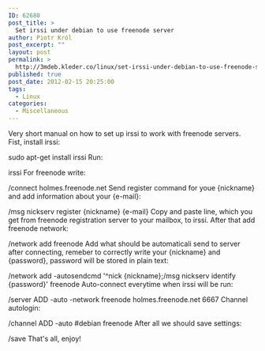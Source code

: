 ```yaml
---
ID: 62680
post_title: >
  Set irssi under debian to use freenode server
author: Piotr Król
post_excerpt: ""
layout: post
permalink: >
  http://3mdeb.kleder.co/linux/set-irssi-under-debian-to-use-freenode-server/
published: true
post_date: 2012-02-15 20:25:00
tags:
  - Linux
categories:
  - Miscellaneous
---
```

Very short manual on how to set up irssi to work with freenode servers.  
Fist, install irssi:  

sudo apt-get install irssi Run:  

irssi For freenode write:  

/connect holmes.freenode.net Send register command for youe {nickname} and add information about your {e-mail}:  

/msg nickserv register {nickname} {e-mail} Copy and paste line, which you get from freenode registration server to your mailbox, to irssi. After that add freenode network:  

/network add freenode Add what should be automaticali send to server after connecting, remeber to correctly write your {nickname} and {password}, password will be stored in plain text:  

/network add -autosendcmd '^nick {nickname};/msg nickserv identify {password}' freenode Auto-connect everytime when irssi will be run:  

/server ADD -auto -network freenode holmes.freenode.net 6667 Channel autologin:  

/channel ADD -auto #debian freenode After all we should save settings:  

/save That's all, enjoy!